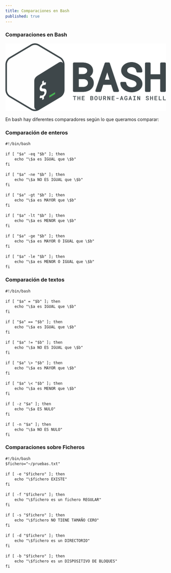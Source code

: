 ```yaml
---
title: Comparaciones en Bash
published: true
---
```


### [](#header-1)Comparaciones en Bash

![](../assets/bash-logo.png)

En bash hay diferentes comparadores según lo que queramos comparar:

### [](#header-3)Comparación de enteros

```
#!/bin/bash

if [ "$a" -eq "$b" ]; then
	echo "\$a es IGUAL que \$b"
fi

if [ "$a" -ne "$b" ]; then
	echo "\$a NO ES IGUAL que \$b"
fi

if [ "$a" -gt "$b" ]; then
	echo "\$a es MAYOR que \$b"
fi

if [ "$a" -lt "$b" ]; then
	echo "\$a es MENOR que \$b"
fi

if [ "$a" -ge "$b" ]; then
	echo "\$a es MAYOR O IGUAL que \$b"
fi

if [ "$a" -le "$b" ]; then
	echo "\$a es MENOR O IGUAL que \$b"
fi
```

### [](#header-3)Comparación de textos

```
#!/bin/bash

if [ "$a" = "$b" ]; then
	echo "\$a es IGUAL que \$b"
fi

if [ "$a" == "$b" ]; then
	echo "\$a es IGUAL que \$b"
fi

if [ "$a" != "$b" ]; then
	echo "\$a NO ES IGUAL que \$b"
fi

if [ "$a" \> "$b" ]; then
	echo "\$a es MAYOR que \$b"
fi

if [ "$a" \< "$b" ]; then
	echo "\$a es MENOR que \$b"
fi

if [ -z "$a" ]; then
	echo "\$a ES NULO"
fi

if [ -n "$a" ]; then
	echo "\$a NO ES NULO"
fi
```

### [](#header-3)Comparaciones sobre Ficheros

```
#!/bin/bash
$fichero="~/pruebas.txt"

if [ -e "$fichero" ]; then
	echo "\$fichero EXISTE"
fi

if [ -f "$fichero" ]; then
	echo "\$fichero es un fichero REGULAR"
fi

if [ -s "$fichero" ]; then
	echo "\$fichero NO TIENE TAMAÑO CERO"
fi

if [ -d "$fichero" ]; then
	echo "\$fichero es un DIRECTORIO"
fi

if [ -b "$fichero" ]; then
	echo "\$fichero es un DISPOSITIVO DE BLOQUES"
fi
```
